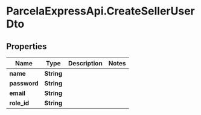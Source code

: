 # ParcelaExpressApi.CreateSellerUserDto

## Properties

Name | Type | Description | Notes
------------ | ------------- | ------------- | -------------
**name** | **String** |  | 
**password** | **String** |  | 
**email** | **String** |  | 
**role_id** | **String** |  | 


